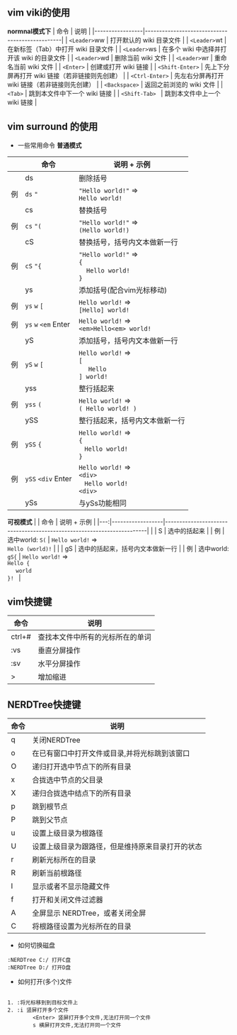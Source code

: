 ## vim viki的使用
 **normnal模式下** 
| 命令            | 说明                                           |
|-----------------|------------------------------------------------|
| `<Leader>`ww    | 打开默认的 wiki 目录文件                       |
| `<Leader>`wt    | 在新标签（Tab）中打开 wiki 目录文件            |
| `<Leader>`ws    | 在多个 wiki 中选择并打开该 wiki 的目录文件     |
| `<Leader>`wd    | 删除当前 wiki 文件                             |
| `<Leader>`wr    | 重命名当前 wiki 文件                           |
| `<Enter>`       | 创建或打开 wiki 链接                           |
| `<Shift-Enter>` | 先上下分屏再打开 wiki 链接（若非链接则先创建） |
| `<Ctrl-Enter>`  | 先左右分屏再打开 wiki 链接（若非链接则先创建） |
| `<Backspace>`   | 返回之前浏览的 wiki 文件                       |
| `<Tab>`         | 跳到本文件中下一个 wiki 链接                   |
| `<Shift-Tab> `  | 跳到本文件中上一个 wiki 链接                   |
## vim surround 的使用
- 一些常用命令
 **普通模式** 	

|    | 命令                 | 说明 + 示例                                                                      |
|---:|----------------------|----------------------------------------------------------------------------------|
|    | ds                   | 删除括号                                                                         |
| 例 | `ds` `"`             | `"Hello world!"` =><br> `Hello world!`                                           |
|    | cs                   | 替换括号                                                                         |
| 例 | `cs` `"(`            | `"Hello world!"` =><br> `(Hello world!)`                                         |
|    | cS                   | 替换括号，括号内文本做新一行                                                     |
| 例 | `cS` `"{`            | `"Hello world!"` =><br> `{` <br> &nbsp;&nbsp;&nbsp;&nbsp;`Hello world!` <br> `}` |
|    | ys                   | 添加括号(配合vim光标移动)                                                        |
| 例 | `ys` `w` `[`         | `Hello world!` =><br> `[Hello] world!`                                           |
| 例 | `ys` `w` `<em` Enter | `Hello world!` =><br> `<em>Hello<em> world!`                                     |
|    | yS                   | 添加括号，括号内文本做新一行                                                     |
| 例 | `yS` `w` `[`         | `Hello world!` =><br> `[` <br> &nbsp;&nbsp;&nbsp;&nbsp; `Hello` <br> `] world!`  |
|    | yss                  | 整行括起来                                                                       |
| 例 | `yss` `(`            | `Hello world!` =><br> `( Hello world! )`                                         |
|    | ySS                  | 整行括起来，括号内文本做新一行                                                   |
| 例 | `ySS` `{`            | `Hello world!` =><br> `{` <br> &nbsp;&nbsp; `Hello world! ` <br> `}`             |
| 例 | `ySS` `<div` Enter   | `Hello world!` =><br> `<div>` <br> &nbsp;&nbsp; `Hello world! ` <br> `<div>`     |
|    | ySs                  | 与ySs功能相同                                                                    |

**可视模式** 
|    | 命令             | 说明 + 示例                                                           |
|---:|------------------|-----------------------------------------------------------------------|
|    | S                | 选中的括起来                                                          |
| 例 | 选中world: `S(`  | `Hello world!` =><br> `Hello (world)!`                                |
|    | gS               | 选中的括起来，括号内文本做新一行                                      |
| 例 | 选中world: `gS{` | `Hello world!` =><br> `Hello {` <br> &nbsp;&nbsp; ` world` <br> `}! ` |

## vim快捷键
| 命令   | 说明                             |
|--------|----------------------------------|
| ctrl+# | 查找本文件中所有的光标所在的单词 |
| :vs    | 垂直分屏操作                     |
| :sv    | 水平分屏操作                     |
| >      | 增加缩进                         |


## NERDTree快捷键
| 命令 | 说明                                             |
|------|--------------------------------------------------|
| q    | 关闭NERDTree                                     |
| o    | 在已有窗口中打开文件或目录,并将光标跳到该窗口    |
| O    | 递归打开选中节点下的所有目录                     |
| x    | 合拢选中节点的父目录                             |
| X    | 递归合拢选中结点下的所有目录                     |
| p    | 跳到根节点                                       |
| P    | 跳到父节点                                       |
| u    | 设置上级目录为根路径                             |
| U    | 设置上级目录为跟路径，但是维持原来目录打开的状态 |
| r    | 刷新光标所在的目录                               |
| R    | 刷新当前根路径                                   |
| I    | 显示或者不显示隐藏文件                           |
| f    | 打开和关闭文件过滤器                             |
| A    | 全屏显示 NERDTree，或者关闭全屏                  |
| C    | 将根路径设置为光标所在的目录                     |

- 如何切换磁盘
```
:NERDTree C:/ 打开C盘
:NERDTree D:/ 打开D盘
```
- 如何打开(多个)文件
```

1. :将光标移到到目标文件上
2. :i 竖屏打开多个文件
    	<Enter> 竖屏打开多个文件,无法打开同一个文件
    	s 横屏打开文件,无法打开同一个文件
```	
